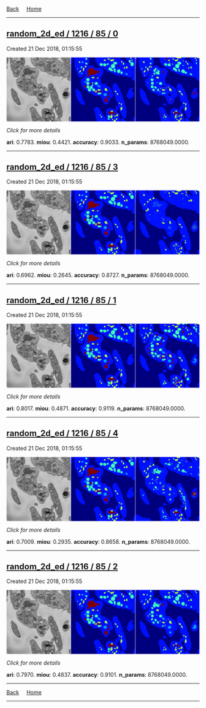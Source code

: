 
[Back](..)&nbsp;&nbsp;&nbsp;&nbsp;&nbsp;[Home](https://leapmanlab.github.io/snapshots)

---

<div class="summary"><a href="0"><h2>random_2d_ed / 1216 / 85 / 0</h2></a><p>Created 21 Dec 2018, 01:15:55
</p><a href="0"><img src="0/media/summary.png" align="center"></a><p>
<i>Click for more details</i>
</p></div>

**ari**: 0.7783. **miou**: 0.4421. **accuracy**: 0.9033. **n_params**: 8768049.0000. 

---

<div class="summary"><a href="3"><h2>random_2d_ed / 1216 / 85 / 3</h2></a><p>Created 21 Dec 2018, 01:15:55
</p><a href="3"><img src="3/media/summary.png" align="center"></a><p>
<i>Click for more details</i>
</p></div>

**ari**: 0.6962. **miou**: 0.2645. **accuracy**: 0.8727. **n_params**: 8768049.0000. 

---

<div class="summary"><a href="1"><h2>random_2d_ed / 1216 / 85 / 1</h2></a><p>Created 21 Dec 2018, 01:15:55
</p><a href="1"><img src="1/media/summary.png" align="center"></a><p>
<i>Click for more details</i>
</p></div>

**ari**: 0.8017. **miou**: 0.4871. **accuracy**: 0.9119. **n_params**: 8768049.0000. 

---

<div class="summary"><a href="4"><h2>random_2d_ed / 1216 / 85 / 4</h2></a><p>Created 21 Dec 2018, 01:15:55
</p><a href="4"><img src="4/media/summary.png" align="center"></a><p>
<i>Click for more details</i>
</p></div>

**ari**: 0.7009. **miou**: 0.2935. **accuracy**: 0.8658. **n_params**: 8768049.0000. 

---

<div class="summary"><a href="2"><h2>random_2d_ed / 1216 / 85 / 2</h2></a><p>Created 21 Dec 2018, 01:15:55
</p><a href="2"><img src="2/media/summary.png" align="center"></a><p>
<i>Click for more details</i>
</p></div>

**ari**: 0.7970. **miou**: 0.4837. **accuracy**: 0.9101. **n_params**: 8768049.0000. 

---

[Back](..)&nbsp;&nbsp;&nbsp;&nbsp;&nbsp;[Home](https://leapmanlab.github.io/snapshots)

---